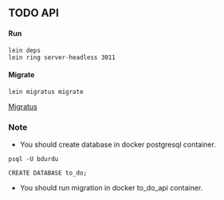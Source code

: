 ## TODO API

#### Run
``````
lein deps
lein ring server-headless 3011
``````
#### Migrate
```
lein migratus migrate
```
[Migratus](https://github.com/yiogthos/migratus)

### Note
- You should create database in docker postgresql container.
```
psql -U bdurdu

CREATE DATABASE to_do;
```
- You should run migration in docker to_do_api container.

